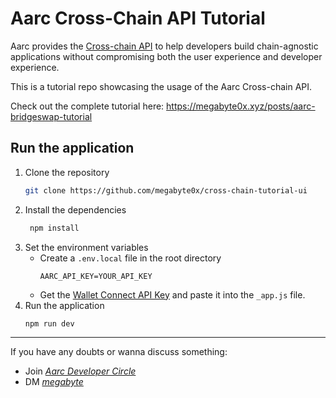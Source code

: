 # Aarc Cross-Chain API Tutorial 

Aarc provides the [Cross-chain API](https://docs.aarc.xyz/developer-docs/api/fund-deposit-kit/cross-chain-api) to help developers build chain-agnostic applications without compromising both the user experience and developer experience.

This is a tutorial repo showcasing the usage of the Aarc Cross-chain API. 

Check out the complete tutorial here:
https://megabyte0x.xyz/posts/aarc-bridgeswap-tutorial

## Run the application

1. Clone the repository
    ```bash
    git clone https://github.com/megabyte0x/cross-chain-tutorial-ui
    ```
2. Install the dependencies
   ```bash 
    npm install
    ```
3. Set the environment variables
   - Create a `.env.local` file in the root directory
        ```env
        AARC_API_KEY=YOUR_API_KEY
        ```
   - Get the [Wallet Connect API Key](cloud.walletconnect.com/) and paste it into the `_app.js` file.
4. Run the application
    ```bash
    npm run dev
    ```

---

If you have any doubts or wanna discuss something:
- Join [*Aarc Developer Circle*](https://t.me/+3uFZXrW0ohcxMjdl) 
- DM [*megabyte*](https://x.com/megabyte0x)
